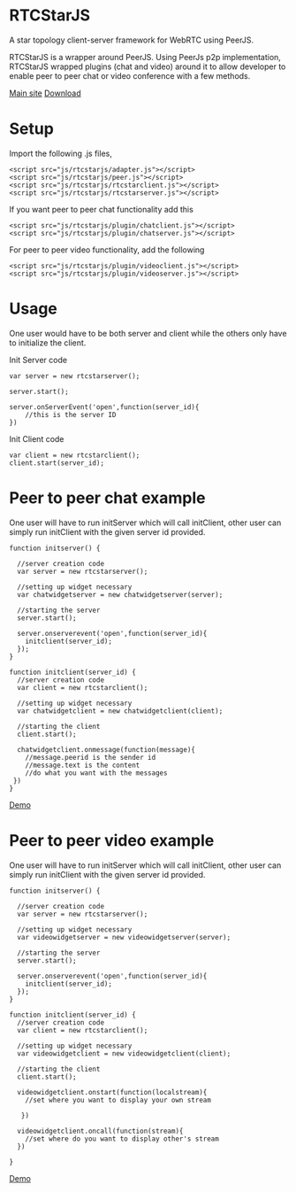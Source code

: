RTCStarJS
=========

A star topology client-server framework for WebRTC using PeerJS. 

RTCStarJS is a wrapper around PeerJS. Using PeerJs p2p implementation, RTCStarJS wrapped plugins (chat and video) around it to allow developer to enable peer to peer chat or video conference with a few methods. 

[Main site](www.rtcstarjs.com)
[Download](https://dl.dropboxusercontent.com/u/10597187/RTCStarJS.zip)

Setup 
=========
Import the following .js files, 

    <script src="js/rtcstarjs/adapter.js"></script> 
    <script src="js/rtcstarjs/peer.js"></script> 
    <script src="js/rtcstarjs/rtcstarclient.js"></script> 
    <script src="js/rtcstarjs/rtcstarserver.js"></script>

If you want peer to peer chat functionality add this

    <script src="js/rtcstarjs/plugin/chatclient.js"></script> 
    <script src="js/rtcstarjs/plugin/chatserver.js"></script> 

For peer to peer video functionality, add the following

    <script src="js/rtcstarjs/plugin/videoclient.js"></script> 
    <script src="js/rtcstarjs/plugin/videoserver.js"></script>

Usage
=========
One user would have to be both server and client while the others only have to initialize the client.

Init Server code 

    var server = new rtcstarserver(); 
    
    server.start();
    
    server.onServerEvent('open',function(server_id){
    	//this is the server ID 
    })

Init Client code 

    var client = new rtcstarclient(); 
    client.start(server_id);


Peer to peer chat example
=========
One user will have to run initServer which will call initClient, other user can simply run initClient with the given server id provided.

    function initserver() { 
      
      //server creation code 
      var server = new rtcstarserver(); 

      //setting up widget necessary 
      var chatwidgetserver = new chatwidgetserver(server); 

      //starting the server 
      server.start(); 

      server.onserverevent('open',function(server_id){ 
        initclient(server_id); 
      }); 
    } 

    function initclient(server_id) { 
      //server creation code 
      var client = new rtcstarclient(); 

      //setting up widget necessary 
      var chatwidgetclient = new chatwidgetclient(client); 

      //starting the client 
      client.start(); 

      chatwidgetclient.onmessage(function(message){ 
        //message.peerid is the sender id 
        //message.text is the content 
        //do what you want with the messages 
     }) 
    } 

[Demo](http://rtcstarjs.com/ChatDemo.html)

Peer to peer video example
=========
One user will have to run initServer which will call initClient, other user can simply run initClient with the given server id provided.

    function initserver() { 
      
      //server creation code 
      var server = new rtcstarserver(); 

      //setting up widget necessary 
      var videowidgetserver = new videowidgetserver(server); 

      //starting the server 
      server.start(); 

      server.onserverevent('open',function(server_id){ 
        initclient(server_id); 
      }); 
    } 

    function initclient(server_id) { 
      //server creation code 
      var client = new rtcstarclient(); 

      //setting up widget necessary 
      var videowidgetclient = new videowidgetclient(client); 

      //starting the client 
      client.start(); 

      videowidgetclient.onstart(function(localstream){  
        //set where you want to display your own stream 

       }) 

      videowidgetclient.oncall(function(stream){ 
        //set where do you want to display other's stream 
      }) 
    
    } 

[Demo](http://rtcstarjs.com/VideoDemo.html)
